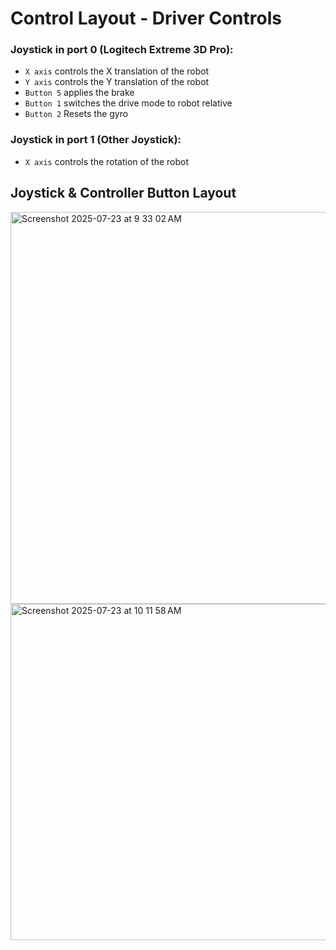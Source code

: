 # Control Layout - Driver Controls #

### Joystick in port 0 (Logitech Extreme 3D Pro): ###
* `X axis` controls the X translation of the robot
* `Y axis` controls the Y translation of the robot
* `Button 5` applies the brake
* `Button 1` switches the drive mode to robot relative
* `Button 2` Resets the gyro

### Joystick in port 1 (Other Joystick): ###
* `X axis` controls the rotation of the robot




## Joystick & Controller Button Layout ##

<img width="765" height="627.791878173" alt="Screenshot 2025-07-23 at 9 33 02 AM" src="https://github.com/user-attachments/assets/9804a68b-6f6d-46fe-bb1f-81149f663f4e" />

<img width="765" height="538" alt="Screenshot 2025-07-23 at 10 11 58 AM" src="https://github.com/user-attachments/assets/453fc3e7-c507-4be0-b838-7876ca1dede2" />
